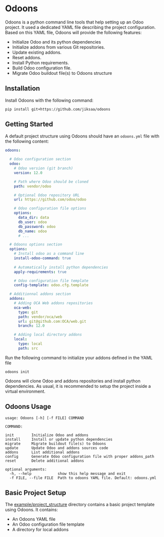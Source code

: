 # Odoons

Odoons is a python command line tools that help setting up an Odoo project. It used a dedicated
YAML file describing the project configuration. Based on this YAML file, Odoons will provide the
following features: 

- Initialize Odoo and its python dependencies
- Initialize addons from various Git repositories.
- Update existing addons.
- Reset addons.
- Install Python requirements.
- Build Odoo configuration file.
- Migrate Odoo buildout file(s) to Odoons structure


## Installation

Install Odoons with the following command:

    pip install git+https://github.com/jiksaa/odoons

## Getting Started

A default project structure using Odoons should have an `odoons.yml` file with the following
content:

```yaml
odoons:
  
  # Odoo configuration section
  odoo:
    # Odoo version (git branch)
    version: 12.0

    # Path where Odoo should be cloned
    path: vendor/odoo

    # Optional Odoo repository URL
    url: https://github.com/odoo/odoo

    # Odoo configuration file options
    options:
      data_dir: data
      db_user: odoo
      db_password: odoo
      db_name: odoo
      # ...

  # Odoons options section
  options:
    # Install odoo as a command line
    install-odoo-command: true
    
    # Automatically install python dependencies
    apply-requirements: true

    # Odoo configuration file template
    config-template: odoo.cfg.template

  # Additionnal addons section
  addons:
    # Adding OCA Web addons repositories
    oca-web:
      type: git
      path: vendor/oca/web
      url: git@github.com:OCA/web.git
      branch: 12.0

    # Adding local directory addons
    local:
      type: local
      path: src
```

Run the following command to initialize your addons defined in the YAML file

    odoons init

Odoons will clone Odoo and addons repositories and install python dependencies.
As usual, it is recommended to setup the project inside a virtual environment.

## Odoons Usage

```
usage: Odoons [-h] [-f FILE] COMMAND

COMMAND:

init        Initialize Odoo and addons
install     Install or update python dependencies
migrate     Migrate buildout file(s) to Odoons
update      Update Odoo and addons sources code 
addons      List additional addons
config      Generate Odoo configuration file with proper addons_path
reset       Delete additional addons

optional arguments:
  -h, --help            show this help message and exit
  -f FILE, --file FILE  Path to odoons YAML file. Default: odoons.yml
```

## Basic Project Setup

The [example/project_structure](example) directory contains a basic project template using Odoons. 
It contains:

- An Odoons YAML file
- An Odoo configuration file template
- A directory for local addons
